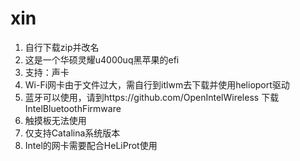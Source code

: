 # xin

1. 自行下载zip并改名
2. 这是一个华硕灵耀u4000uq黑苹果的efi
3. 支持：声卡
4. Wi-Fi网卡由于文件过大，需自行到itlwm去下载并使用helioport驱动
5. 蓝牙可以使用，请到https://github.com/OpenIntelWireless 下载  IntelBluetoothFirmware
6. 触摸板无法使用
7. 仅支持Catalina系统版本
8. Intel的网卡需要配合HeLiProt使用

